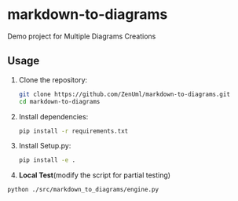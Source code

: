 # markdown-to-diagrams
Demo project for Multiple Diagrams Creations

## Usage

1. Clone the repository:
   ```bash
   git clone https://github.com/ZenUml/markdown-to-diagrams.git
   cd markdown-to-diagrams
   ```

2. Install dependencies:
   ```bash
   pip install -r requirements.txt
   ```

3. Install Setup.py:
   ```bash
   pip install -e .
   ```

4. **Local Test**(modify the script for partial testing)

```
python ./src/markdown_to_diagrams/engine.py
```